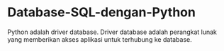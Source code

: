 # Database-SQL-dengan-Python
Python adalah driver database. Driver database adalah perangkat lunak yang memberikan akses aplikasi untuk terhubung ke database. 

